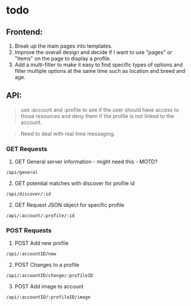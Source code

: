 # todo

## Frontend:

1. Break up the main pages into templates.
2. Improve the overall design and decide if I want to use "pages" or "Items" on the page to display a profile.
3. Add a multi-filter to make it easy to find specific types of options and filter multiple options at the same time such as location and breed and age.

## API:

> use :account and :profile to see if the user should have access to those resources and deny them if the profile is not linked to the account.

> Need to deal with real time messaging.

### **GET Requests**

1. GET General server information - might need this - MOTD?

```
/api/general
```

2. GET potential matches with discover for profile id

```
/api/discover/:id
```

2. GET Request JSON object for specific profile

```
/api/:account/:profile/:id
```

### **POST Requests**

1. POST Add new profile

```
/api/:accountID/new
```

2. POST Changes to a profile

```
/api/:accountID/change/:profileID
```

3. POST Add image to account

```
/api/:accountID/:profileID/image
```
